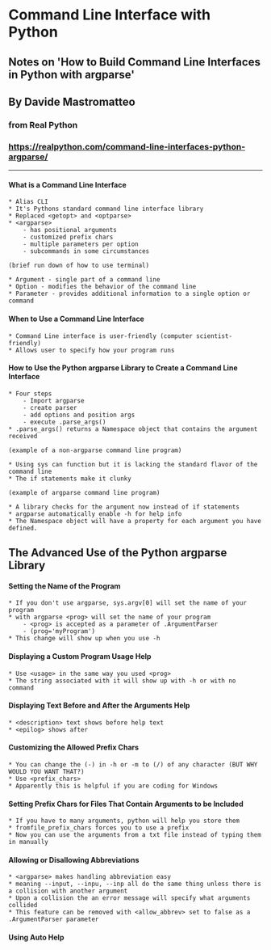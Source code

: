 # Command Line Interface with Python
## Notes on 'How to Build Command Line Interfaces in Python with argparse'
## By Davide Mastromatteo
### from Real Python
### https://realpython.com/command-line-interfaces-python-argparse/

-------------------------------------------------------------------

#### What is a Command Line Interface

	* Alias CLI
	* It's Pythons standard command line interface library
	* Replaced <getopt> and <optparse>
	* <argparse>
		- has positional arguments
		- customized prefix chars
		- multiple parameters per option
		- subcommands in some circumstances

	(brief run down of how to use terminal)

	* Argument - single part of a command line
	* Option - modifies the behavior of the command line
	* Parameter - provides additional information to a single option or command

#### When to Use a Command Line Interface
	
	* Command Line interface is user-friendly (computer scientist-friendly)
	* Allows user to specify how your program runs

#### How to Use the Python argparse Library to Create a Command Line Interface

	* Four steps
		- Import argparse
		- create parser
		- add options and position args
		- execute .parse_args()
	* .parse_args() returns a Namespace object that contains the argument received

	(example of a non-argparse command line program)

	* Using sys can function but it is lacking the standard flavor of the command line
	* The if statements make it clunky

	(example of argparse command line program)

	* A library checks for the argument now instead of if statements
	* argparse automatically enable -h for help info
	* The Namespace object will have a property for each argument you have defined.

## The Advanced Use of the Python argparse Library

#### Setting the Name of the Program

	* If you don't use argparse, sys.argv[0] will set the name of your program
	* with argparse <prog> will set the name of your program
		- <prog> is accepted as a parameter of .ArgumentParser
		- (prog='myProgram')
	* This change will show up when you use -h

#### Displaying a Custom Program Usage Help

	* Use <usage> in the same way you used <prog>
	* The string associated with it will show up with -h or with no command

#### Displaying Text Before and After the Arguments Help

	* <description> text shows before help text
	* <epilog> shows after

#### Customizing the Allowed Prefix Chars

	* You can change the (-) in -h or -m to (/) of any character (BUT WHY WOULD YOU WANT THAT?)
	* Use <prefix_chars>
	* Apparently this is helpful if you are coding for Windows 

#### Setting Prefix Chars for Files That Contain Arguments to be Included

	* If you have to many arguments, python will help you store them
	* fromfile_prefix_chars forces you to use a prefix
	* Now you can use the arguments from a txt file instead of typing them in manually

#### Allowing or Disallowing Abbreviations

	* <argparse> makes handling abbreviation easy
	* meaning --input, --inpu, --inp all do the same thing unless there is a collision with another argument
	* Upon a collision the an error message will specify what arguments collided
	* This feature can be removed with <allow_abbrev> set to false as a .ArgumentParser parameter 

#### Using Auto Help

